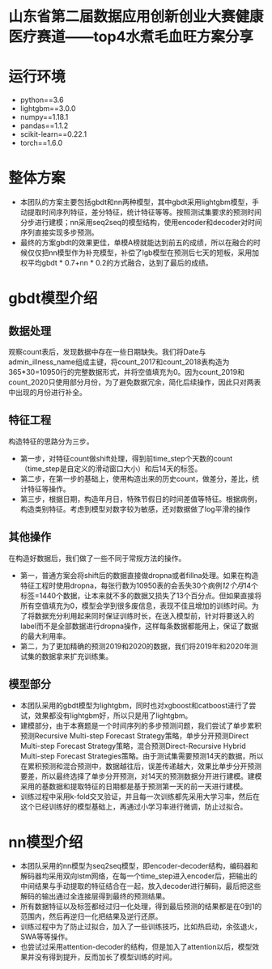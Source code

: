 # 山东省第二届数据应用创新创业大赛健康医疗赛道——top4水煮毛血旺方案分享

# 运行环境
- python==3.6
- lightgbm==3.0.0
- numpy==1.18.1
- pandas==1.1.2
- scikit-learn==0.22.1
- torch==1.6.0

# 整体方案
- 本团队的方案主要包括gbdt和nn两种模型，其中gbdt采用lightgbm模型，手动提取时间序列特征，差分特征，统计特征等等。按照测试集要求的预测时间分步进行建模；nn采用seq2seq的模型结构，使用encoder和decoder对时间序列直接实现多步预测。
- 最终的方案gbdt的效果更佳，单模A榜就能达到前五的成绩，所以在融合的时候仅仅把nn模型作为补充模型，补偿了lgb模型在预测后七天的短板，采用加权平均gbdt * 0.7+nn * 0.2的方式融合，达到了最后的成绩。

# gbdt模型介绍

## 数据处理
观察count表后，发现数据中存在一些日期缺失。我们将Date与admin_illness_name组成主键，将count_2017和count_2018表构造为365*30=10950行的完整数据形式，并将空值填充为0。因为count_2019和count_2020只使用部分月份，为了避免数据冗余，简化后续操作，因此只对两表中出现的月份进行补全。

## 特征工程
构造特征的思路分为三步。
- 第一步，对特征count做shift处理，得到前time_step个天数的count（time_step是自定义的滑动窗口大小）和后14天的标签。
- 第二步，在第一步的基础上，使用构造出来的历史count，做差分，差比，统计特征等操作。
- 第三步，根据日期，构造年月日，特殊节假日的时间差值等特征。根据病例，构造类别特征。考虑到模型对数字较为敏感，还对数据做了log平滑的操作

## 其他操作
在构造好数据后，我们做了一些不同于常规方法的操作。
- 第一，普通方案会将shift后的数据直接做dropna或者fillna处理。如果在构造特征工程时使用dropna，每张行数为10950表的会丢失30个病例*12个月*14个标签=1440个数据，让本来就不多的数据又损失了13个百分点。但如果直接将所有空值填充为0，模型会学到很多废信息，表现不佳且增加的训练时间。为了将数据充分利用起来同时保证训练时长，在送入模型前，针对将要送入的label而不是全部数据进行dropna操作，这样每条数据都能用上，保证了数据的最大利用率。
- 第二，为了更加精确的预测2019和2020的数据，我们将2019年和2020年测试集的数据拿来扩充训练集。

## 模型部分
- 本团队采用的gbdt模型为lightgbm，同时也对xgboost和catboost进行了尝试，效果都没有lightgbm好，所以只是用了lightgbm。
- 建模部分，由于本赛题是一个时间序列的多步预测问题，我们尝试了单步累积预测Recursive Multi-step Forecast Strategy策略，单步分开预测Direct Multi-step Forecast Strategy策略，混合预测Direct-Recursive Hybrid Multi-step Forecast Strategies策略。由于测试集需要预测14天的数据，所以在累积预测和混合预测中，数据越往后，误差传递越大，效果比单步分开预测要差，所以最终选择了单步分开预测，对14天的预测数据分开进行建模。建模采用的基数据和提取特征的日期都是基于预测第一天的前一天进行建模。
- 训练过程中采用k-fold交叉验证，并且每一次训练都先采用大学习率，然后在这个已经训练好的模型基础上，再通过小学习率进行微调，防止过拟合。

# nn模型介绍
- 本团队采用的nn模型为seq2seq模型，即encoder-decoder结构，编码器和解码器均采用双向lstm网络，在每一个time_step进入encoder后，把输出的中间结果与手动提取的特征结合在一起，放入decoder进行解码，最后把这些解码的输出通过全连接层得到最终的预测结果。
- 所有数据特征以及标签都经过归一化处理，得到最后预测的结果都是在0到1的范围内，然后再逆归一化把结果及逆行还原。
- 训练过程中为了防止过拟合，加入了一些训练技巧，比如热启动，余弦退火，SWA等等操作。
- 也尝试过采用attention-decoder的结构，但是加入了attention以后，模型效果并没有得到提升，反而加长了模型训练的时间。
